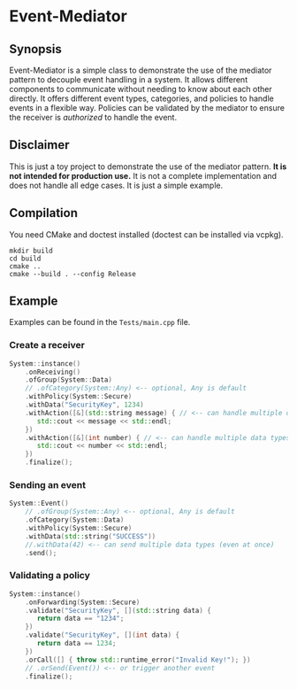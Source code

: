 # Event-Mediator

## Synopsis
Event-Mediator is a simple class to demonstrate the use of the mediator pattern
to decouple event handling in a system. It allows different components to communicate
without needing to know about each other directly. It offers different event types, 
categories, and policies to handle events in a flexible way. Policies can be validated
by the mediator to ensure the receiver is _authorized_ to handle the event.

## Disclaimer
This is just a toy project to demonstrate the use of the mediator pattern.
**It is not intended for production use.** It is not a complete implementation and does not
handle all edge cases. It is just a simple example.

## Compilation
You need CMake and doctest installed (doctest can be installed via vcpkg).

```shell
mkdir build
cd build
cmake ..
cmake --build . --config Release
```

## Example
Examples can be found in the `Tests/main.cpp` file.

### Create a receiver
```c++
System::instance()
    .onReceiving()
    .ofGroup(System::Data)
    // .ofCategory(System::Any) <-- optional, Any is default
    .withPolicy(System::Secure)
    .withData("SecurityKey", 1234)
    .withAction([&](std::string message) { // <-- can handle multiple data types
       std::cout << message << std::endl;
    })
    .withAction([&](int number) { // <-- can handle multiple data types
       std::cout << number << std::endl;
    })
    .finalize();
```

### Sending an event
```c++
System::Event()
    // .ofGroup(System::Any) <-- optional, Any is default
    .ofCategory(System::Data)
    .withPolicy(System::Secure)
    .withData(std::string("SUCCESS"))
    //.withData(42) <-- can send multiple data types (even at once)
    .send();
```

### Validating a policy
```c++
System::instance()
    .onForwarding(System::Secure)
    .validate("SecurityKey", [](std::string data) {
       return data == "1234";
    })
    .validate("SecurityKey", [](int data) {
       return data == 1234;
    })
    .orCall([] { throw std::runtime_error("Invalid Key!"); })
    // .orSend(Event()) <-- or trigger another event
    .finalize();
```
